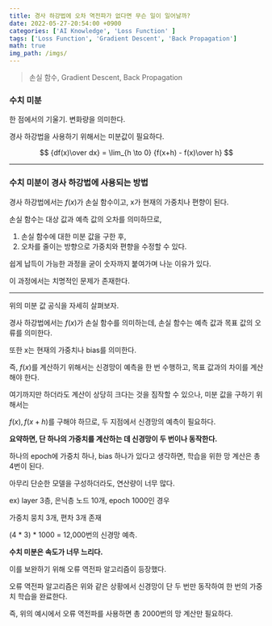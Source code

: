 ```yaml
---
title: 경사 하강법에 오차 역전파가 없다면 무슨 일이 일어날까?
date: 2022-05-27-20:54:00 +0900
categories: ['AI Knowledge', 'Loss Function' ]
tags: ['Loss Function', 'Gradient Descent', 'Back Propagation']
math: true
img_path: /imgs/
---
```

> 손실 함수, Gradient Descent, Back Propagation

### 수치 미분

한 점에서의 기울기. 변화량을 의미한다.

경사 하강법을 사용하기 위해서는 미분값이 필요하다.

$$
{df(x)\over dx} = \lim_{h \to 0} {f(x+h) - f(x)\over h}
$$

---

### 수치 미분이 경사 하강법에 사용되는 방법

경사 하강법에서는 $f(x)$가 손실 함수이고, x가 현재의 가중치나 편향이 된다.

손실 함수는 대상 값과 예측 값의 오차를 의미하므로, 

1. 손실 함수에 대한 미분 값을 구한 후,
2. 오차를 줄이는 방향으로 가중치와 편향을 수정할 수 있다.

쉽게 납득이 가능한 과정을 굳이 숫자까지 붙여가며 나눈 이유가 있다.

이 과정에서는 치명적인 문제가 존재한다.

---

위의 미분 값 공식을 자세히 살펴보자.

경사 하강법에서는 $f(x)$가 손실 함수를 의미하는데, 손실 함수는 예측 값과 목표 값의 오류를 의미한다.

또한 x는 현재의 가중치나 bias를 의미한다.

즉, $f(x)$를 계산하기 위해서는 신경망이 예측을 한 번 수행하고, 목표 값과의 차이를 계산해야 한다.

여기까지만 하더라도 계산이 상당히 크다는 것을 짐작할 수 있으나, 미분 값을 구하기 위해서는

$f(x), f(x + h)$를 구해야 하므로, 두 지점에서 신경망의 예측이 필요하다.

**요약하면, 단 하나의 가중치를 계산하는 데 신경망이 두 번이나 동작한다.**

하나의 epoch에 가중치 하나, bias 하나가 있다고 생각하면, 학습을 위한 망 계산은 총 4번이 된다.

아무리 단순한 모델을 구성하더라도, 연산량이 너무 많다.

ex) layer 3층, 은닉층 노드 10개, epoch 1000인 경우

가중치 뭉치 3개, 편차 3개 존재

(4 * 3) * 1000 = 12,000번의 신경망 예측.

**수치 미분은 속도가 너무 느리다.**

이를 보완하기 위해 오류 역전파 알고리즘이 등장했다.

오류 역전파 알고리즘은 위와 같은 상황에서 신경망이 단 두 번만 동작하여 한 번의 가중치 학습을 완료한다.

즉, 위의 예시에서 오류 역전파를 사용하면 총 2000번의 망 계산만 필요하다.